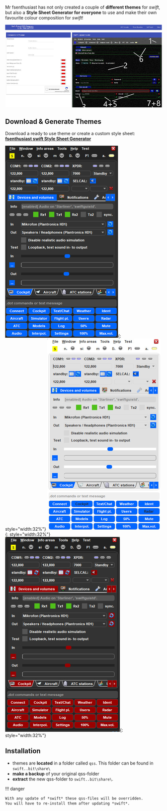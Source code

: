 <!--
    SPDX-FileCopyrightText: Copyright (C) swift Project Community / Contributors
    SPDX-License-Identifier: GFDL-1.3-only
-->

Mr fsenthusiast has not only created a couple of **different themes** for *swift*, but also a **Style Sheet Generator for everyone** to use and make their own favourite colour composition for *swift*!

![](./../img/qss_generator.jpg)

## Download & Generate Themes

Download a ready to use theme or create a custom style sheet: **[fsenthusiast swift Style Sheet Generator](https://fsenthusiast.com/swift/index.php)**


![](./../img/themes_01.jpg){: style="width:32%"}
![](./../img/themes_02.jpg){: style="width:32%"}
![](./../img/themes_03.jpg){: style="width:32%"}

## Installation
  * themes are **located** in a folder called ``qss``. This folder can be found in ``swift..bit\share\``
  * **make a backup** of your original qss-folder
  * **extract** the new qss-folder to ``swift..bit\share\``.


!!! danger

    With any update of *swift* these qss-files will be overridden.
    You will have to re-install them after updating *swift*.
